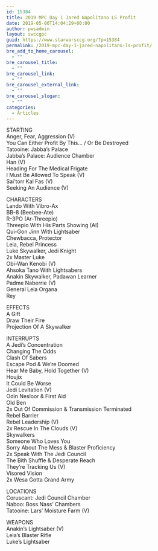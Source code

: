 ```yaml
---
id: 15384
title: 2019 MPC Day 1 Jared Napolitano LS Profit
date: 2019-05-06T14:04:29+00:00
author: pwsadmin
layout: swccgpc
guid: https://www.starwarsccg.org/?p=15384
permalink: /2019-mpc-day-1-jared-napolitano-ls-profit/
bre_add_to_home_carousel:
  - ""
bre_carousel_title:
  - ""
bre_carousel_link:
  - ""
bre_carousel_external_link:
  - ""
bre_carousel_slogan:
  - ""
categories:
  - Articles
---
```

STARTING  
Anger, Fear, Aggression (V)  
You Can Either Profit By This… / Or Be Destroyed  
Tatooine: Jabba&#8217;s Palace  
Jabba&#8217;s Palace: Audience Chamber  
Han (V)  
Heading For The Medical Frigate  
I Must Be Allowed To Speak (V)  
Sai&#8217;torr Kal Fas (V)  
Seeking An Audience (V)

CHARACTERS  
Lando With Vibro-Ax  
BB-8 (Beebee-Ate)  
R-3PO (Ar-Threepio)  
Threepio With His Parts Showing (AI)  
Qui-Gon Jinn With Lightsaber  
Chewbacca, Protector  
Leia, Rebel Princess  
Luke Skywalker, Jedi Knight  
2x Master Luke  
Obi-Wan Kenobi (V)  
Ahsoka Tano With Lightsabers  
Anakin Skywalker, Padawan Learner  
Padme Naberrie (V)  
General Leia Organa  
Rey

EFFECTS  
A Gift  
Draw Their Fire  
Projection Of A Skywalker

INTERRUPTS  
A Jedi&#8217;s Concentration  
Changing The Odds  
Clash Of Sabers  
Escape Pod & We&#8217;re Doomed  
Hear Me Baby, Hold Together (V)  
Houjix  
It Could Be Worse  
Jedi Levitation (V)  
Odin Nesloor & First Aid  
Old Ben  
2x Out Of Commission & Transmission Terminated  
Rebel Barrier  
Rebel Leadership (V)  
2x Rescue In The Clouds (V)  
Skywalkers  
Someone Who Loves You  
Sorry About The Mess & Blaster Proficiency  
2x Speak With The Jedi Council  
The Bith Shuffle & Desperate Reach  
They&#8217;re Tracking Us (V)  
Visored Vision  
2x Wesa Gotta Grand Army

LOCATIONS  
Coruscant: Jedi Council Chamber  
Naboo: Boss Nass&#8217; Chambers  
Tatooine: Lars&#8217; Moisture Farm (V)

WEAPONS  
Anakin&#8217;s Lightsaber (V)  
Leia&#8217;s Blaster Rifle  
Luke&#8217;s Lightsaber